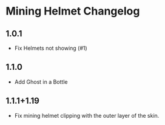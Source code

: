 # Mining Helmet Changelog

## 1.0.1
* Fix Helmets not showing (#1)

## 1.1.0
* Add Ghost in a Bottle

## 1.1.1+1.19
* Fix mining helmet clipping with the outer layer of the skin.


